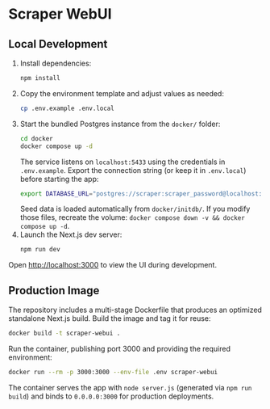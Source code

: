 # Scraper WebUI

## Local Development

1. Install dependencies:
   ```bash
   npm install
   ```
2. Copy the environment template and adjust values as needed:
   ```bash
   cp .env.example .env.local
   ```
3. Start the bundled Postgres instance from the `docker/` folder:
   ```bash
   cd docker
   docker compose up -d
   ```
   The service listens on `localhost:5433` using the credentials in `.env.example`. Export
   the connection string (or keep it in `.env.local`) before starting the app:
   ```bash
   export DATABASE_URL="postgres://scraper:scraper_password@localhost:5433/scraper"
   ```
   Seed data is loaded automatically from `docker/initdb/`. If you modify those files,
   recreate the volume: `docker compose down -v && docker compose up -d`.
4. Launch the Next.js dev server:
   ```bash
   npm run dev
   ```

Open [http://localhost:3000](http://localhost:3000) to view the UI during development.

## Production Image

The repository includes a multi-stage Dockerfile that produces an optimized standalone
Next.js build. Build the image and tag it for reuse:

```bash
docker build -t scraper-webui .
```

Run the container, publishing port 3000 and providing the required environment:

```bash
docker run --rm -p 3000:3000 --env-file .env scraper-webui
```

The container serves the app with `node server.js` (generated via `npm run build`) and
binds to `0.0.0.0:3000` for production deployments.
